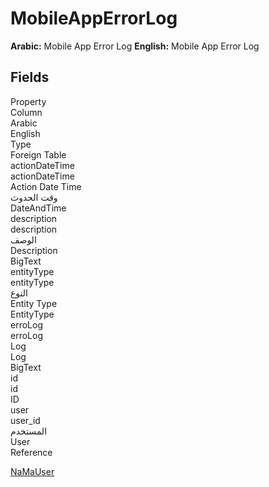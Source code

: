 
<div class='tableName'>


# MobileAppErrorLog
</div>

**Arabic:** Mobile App Error Log
**English:** Mobile App Error Log

<ContentFilter/>

<div class='searchable'>

## Fields

<div class="nama-table">
<div class="row header-row">
<div class="cell">Property</div>
<div class="cell">Column</div>
<div class="cell">Arabic</div>
<div class="cell">English</div>
<div class="cell">Type</div>
<div class="cell">Foreign Table</div>
</div><div class="row searchable" id="actionDateTime">
<div class="cell" data-label="Property">actionDateTime</div>
<div class="cell" data-label="Column">actionDateTime</div>
<div class="cell" data-label="Arabic">Action Date Time</div>
<div class="cell" data-label="English">وقت الحدوث</div>
<div class="cell" data-label="Type">DateAndTime</div>

</div>

<div class="row searchable" id="description">
<div class="cell" data-label="Property">description</div>
<div class="cell" data-label="Column">description</div>
<div class="cell" data-label="Arabic">الوصف</div>
<div class="cell" data-label="English">Description</div>
<div class="cell" data-label="Type">BigText</div>

</div>

<div class="row searchable" id="entityType">
<div class="cell" data-label="Property">entityType</div>
<div class="cell" data-label="Column">entityType</div>
<div class="cell" data-label="Arabic">النوع</div>
<div class="cell" data-label="English">Entity Type</div>
<div class="cell" data-label="Type">EntityType</div>

</div>

<div class="row searchable" id="erroLog">
<div class="cell" data-label="Property">erroLog</div>
<div class="cell" data-label="Column">erroLog</div>
<div class="cell" data-label="Arabic">Log</div>
<div class="cell" data-label="English">Log</div>
<div class="cell" data-label="Type">BigText</div>

</div>

<div class="row searchable" id="id">
<div class="cell" data-label="Property">id</div>
<div class="cell" data-label="Column">id</div>
<div class="cell" data-label="Arabic"></div>
<div class="cell" data-label="English"></div>
<div class="cell" data-label="Type">ID</div>

</div>

<div class="row searchable" id="user">
<div class="cell" data-label="Property">user</div>
<div class="cell" data-label="Column">user_id</div>
<div class="cell" data-label="Arabic">المستخدم</div>
<div class="cell" data-label="English">User</div>
<div class="cell" data-label="Type">Reference</div>
<div class="cell" data-label="Foreign Table">

 [NaMaUser](/modules/system-tables/NaMaUser.md) 
</div>
</div>


</div>
</div>


